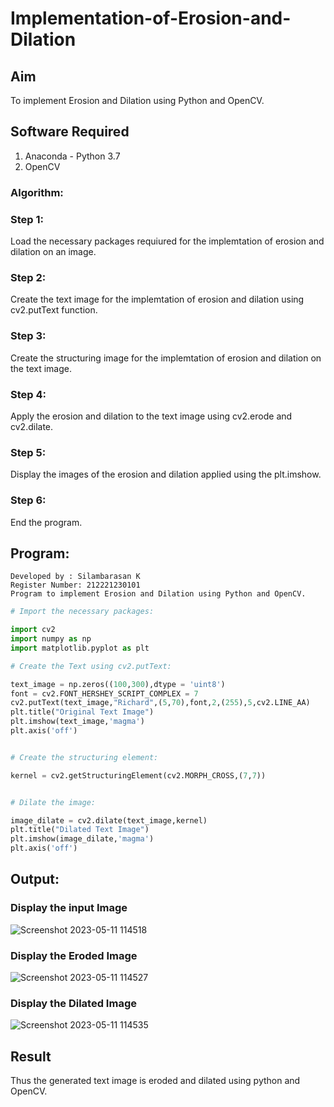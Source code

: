 # Implementation-of-Erosion-and-Dilation
## Aim
To implement Erosion and Dilation using Python and OpenCV.
## Software Required
1. Anaconda - Python 3.7
2. OpenCV
### Algorithm:
### Step 1:
Load the necessary packages requiured for the implemtation of erosion and dilation on an image.

### Step 2:
Create the text image for the implemtation of erosion and dilation using cv2.putText function.

### Step 3:
Create the structuring image for the implemtation of erosion and dilation on the text image.

### Step 4:
Apply the erosion and dilation to the text image using cv2.erode and cv2.dilate.

### Step 5:
Display the images of the erosion and dilation applied using the plt.imshow.

### Step 6:
End the program.
 
## Program:

``` 
Developed by : Silambarasan K
Register Number: 212221230101
Program to implement Erosion and Dilation using Python and OpenCV.
```
```py
# Import the necessary packages:

import cv2
import numpy as np
import matplotlib.pyplot as plt

```
```py
# Create the Text using cv2.putText:

text_image = np.zeros((100,300),dtype = 'uint8')
font = cv2.FONT_HERSHEY_SCRIPT_COMPLEX = 7
cv2.putText(text_image,"Richard",(5,70),font,2,(255),5,cv2.LINE_AA)
plt.title("Original Text Image")
plt.imshow(text_image,'magma')
plt.axis('off')

```

```py

# Create the structuring element:

kernel = cv2.getStructuringElement(cv2.MORPH_CROSS,(7,7))

```
```py

# Dilate the image:

image_dilate = cv2.dilate(text_image,kernel)
plt.title("Dilated Text Image")
plt.imshow(image_dilate,'magma')
plt.axis('off')

```

## Output:

### Display the input Image

![Screenshot 2023-05-11 114518](https://github.com/simbu07/Implementation-of-Erosion-and-Dilation/assets/94525786/022be511-3334-4752-bc93-a60b34c6501e)

### Display the Eroded Image

![Screenshot 2023-05-11 114527](https://github.com/simbu07/Implementation-of-Erosion-and-Dilation/assets/94525786/820e6945-34da-4d56-b976-32b84d511a6b)
### Display the Dilated Image
![Screenshot 2023-05-11 114535](https://github.com/simbu07/Implementation-of-Erosion-and-Dilation/assets/94525786/d620dde1-40cb-401a-aa96-1213f9f6ddda)
## Result
Thus the generated text image is eroded and dilated using python and OpenCV.
